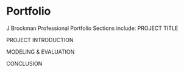 # Portfolio
J Brockman Professional Portfolio
Sections include:
PROJECT TITLE

PROJECT INTRODUCTION

MODELING & EVALUATION

CONCLUSION
